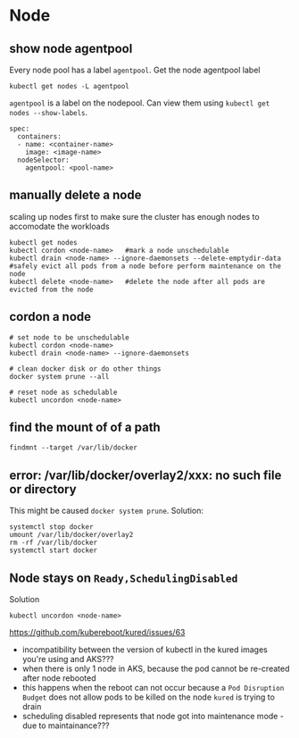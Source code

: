 # Node

## show node agentpool
Every node pool has a label `agentpool`. Get the node agentpool label
```
kubectl get nodes -L agentpool
```
`agentpool` is a label on the nodepool. Can view them using `kubectl get nodes --show-labels`.
```
spec:
  containers:
  - name: <container-name>
    image: <image-name>
  nodeSelector:
    agentpool: <pool-name>
```

## manually delete a node
scaling up nodes first to make sure the cluster has enough nodes to accomodate the workloads
```
kubectl get nodes
kubectl cordon <node-name>   #mark a node unschedulable
kubectl drain <node-name> --ignore-daemonsets --delete-emptydir-data  #safely evict all pods from a node before perform maintenance on the node
kubectl delete <node-name>   #delete the node after all pods are evicted from the node
```

## cordon a node
```
# set node to be unschedulable
kubectl cordon <node-name>
kubectl drain <node-name> --ignore-daemonsets

# clean docker disk or do other things
docker system prune --all

# reset node as schedulable
kubectl uncordon <node-name>
```

## find the mount of of a path
```
findmnt --target /var/lib/docker
```

## error: /var/lib/docker/overlay2/xxx: no such file or directory
This might be caused `docker system prune`. Solution:
```
systemctl stop docker
umount /var/lib/docker/overlay2
rm -rf /var/lib/docker
systemctl start docker
```

## Node stays on `Ready,SchedulingDisabled`
Solution
```
kubectl uncordon <node-name>
```
https://github.com/kubereboot/kured/issues/63
- incompatibility between the version of kubectl in the kured images you're using and AKS???
- when there is only 1 node in AKS, because the pod cannot be re-created after node rebooted
- this happens when the reboot can not occur because a `Pod Disruption Budget` does not allow pods to be killed on the node `kured` is trying to drain
- scheduling disabled represents that node got into maintenance mode - due to maintainance???
